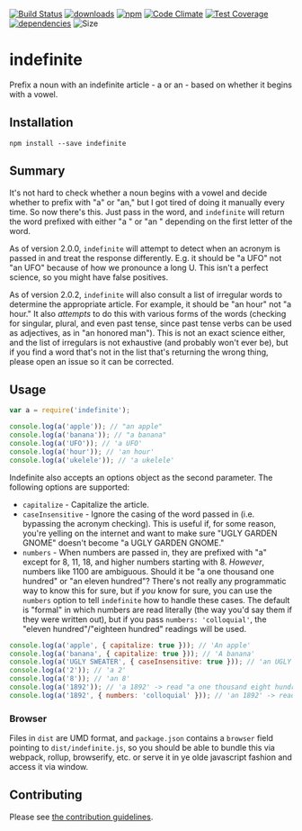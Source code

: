 [![Build Status](https://travis-ci.org/tandrewnichols/indefinite.png)](https://travis-ci.org/tandrewnichols/indefinite) [![downloads](http://img.shields.io/npm/dm/indefinite.svg)](https://npmjs.org/package/indefinite) [![npm](http://img.shields.io/npm/v/indefinite.svg)](https://npmjs.org/package/indefinite) [![Code Climate](https://codeclimate.com/github/tandrewnichols/indefinite/badges/gpa.svg)](https://codeclimate.com/github/tandrewnichols/indefinite) [![Test Coverage](https://codeclimate.com/github/tandrewnichols/indefinite/badges/coverage.svg)](https://codeclimate.com/github/tandrewnichols/indefinite) [![dependencies](https://david-dm.org/tandrewnichols/indefinite.png)](https://david-dm.org/tandrewnichols/indefinite) ![Size](https://img.shields.io/badge/size-2kb-brightgreen.svg)

# indefinite

Prefix a noun with an indefinite article - a or an - based on whether it begins with a vowel.

## Installation

`npm install --save indefinite`

## Summary

It's not hard to check whether a noun begins with a vowel and decide whether to prefix with "a" or "an," but I got tired of doing it manually every time. So now there's this. Just pass in the word, and `indefinite` will return the word prefixed with either "a " or "an " depending on the first letter of the word.

As of version 2.0.0, `indefinite` will attempt to detect when an acronym is passed in and treat the response differently. E.g. it should be "a UFO" not "an UFO" because of how we pronounce a long U. This isn't a perfect science, so you might have false positives.

As of version 2.0.2, `indefinite` will also consult a list of irregular words to determine the appropriate article. For example, it should be "an hour" not "a hour." It also _attempts_ to do this with various forms of the words (checking for singular, plural, and even past tense, since past tense verbs can be used as adjectives, as in "an honored man"). This is not an exact science either, and the list of irregulars is not exhaustive (and probably won't ever be), but if you find a word that's not in the list that's returning the wrong thing, please open an issue so it can be corrected.

## Usage

```js
var a = require('indefinite');

console.log(a('apple')); // "an apple"
console.log(a('banana')); // "a banana"
console.log(a('UFO')); // 'a UFO'
console.log(a('hour')); // 'an hour'
console.log(a('ukelele')); // 'a ukelele'
```

Indefinite also accepts an options object as the second parameter. The following options are supported:

- `capitalize` - Capitalize the article.
- `caseInsensitive` - Ignore the casing of the word passed in (i.e. bypassing the acronym checking). This is useful if, for some reason, you're yelling on the internet and want to make sure "UGLY GARDEN GNOME" doesn't become "a UGLY GARDEN GNOME."
- `numbers` - When numbers are passed in, they are prefixed with "a" except for 8, 11, 18, and higher numbers starting with 8. _However_, numbers like 1100 are ambiguous. Should it be "a one thousand one hundred" or "an eleven hundred"? There's not really any programmatic way to know this for sure, but if _you_ know for sure, you can use the `numbers` option to tell `indefinite` how to handle these cases. The default is "formal" in which numbers are read literally (the way you'd say them if they were written out), but if you pass `numbers: 'colloquial'`, the "eleven hundred"/"eighteen hundred" readings will be used.

```js
console.log(a('apple', { capitalize: true })); // 'An apple'
console.log(a('banana', { capitalize: true })); // 'A banana'
console.log(a('UGLY SWEATER', { caseInsensitive: true })); // 'an UGLY SWEATER'
console.log(a('2')); // 'a 2'
console.log(a('8')); // 'an 8'
console.log(a('1892')); // 'a 1892' -> read "a one thousand eight hundred ninety-two"
console.log(a('1892', { numbers: 'colloquial' })); // 'an 1892' -> read "an eighteen ninety-two"
```

### Browser

Files in `dist` are UMD format, and `package.json` contains a `browser` field pointing to `dist/indefinite.js`, so you should be able to bundle this via webpack, rollup, browserify, etc. or serve it in ye olde javascript fashion and access it via window.

## Contributing

Please see [the contribution guidelines](contributing.md).

